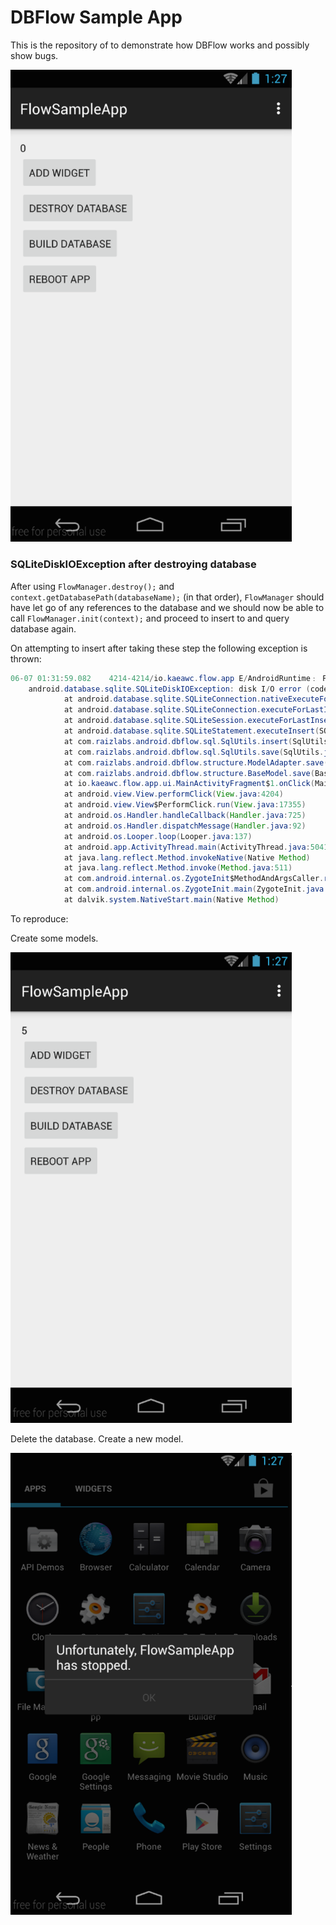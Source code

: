 # DBFlow Sample App

This is the repository of to demonstrate how DBFlow works and possibly show bugs.

<img src="assets/open.png" width="450px" alt="Open the app" />

### SQLiteDiskIOException after destroying database

After using `FlowManager.destroy();` and `context.getDatabasePath(databaseName);` (in that order), `FlowManager` should have let go of any references to the database and we should now be able to call `FlowManager.init(context);` and proceed to insert to and query database again.

On attempting to insert after taking these step the following exception is thrown:

``` java
06-07 01:31:59.082    4214-4214/io.kaeawc.flow.app E/AndroidRuntime﹕ FATAL EXCEPTION: main
    android.database.sqlite.SQLiteDiskIOException: disk I/O error (code 1802)
            at android.database.sqlite.SQLiteConnection.nativeExecuteForLastInsertedRowId(Native Method)
            at android.database.sqlite.SQLiteConnection.executeForLastInsertedRowId(SQLiteConnection.java:775)
            at android.database.sqlite.SQLiteSession.executeForLastInsertedRowId(SQLiteSession.java:788)
            at android.database.sqlite.SQLiteStatement.executeInsert(SQLiteStatement.java:86)
            at com.raizlabs.android.dbflow.sql.SqlUtils.insert(SqlUtils.java:282)
            at com.raizlabs.android.dbflow.sql.SqlUtils.save(SqlUtils.java:234)
            at com.raizlabs.android.dbflow.structure.ModelAdapter.save(ModelAdapter.java:54)
            at com.raizlabs.android.dbflow.structure.BaseModel.save(BaseModel.java:54)
            at io.kaeawc.flow.app.ui.MainActivityFragment$1.onClick(MainActivityFragment.java:70)
            at android.view.View.performClick(View.java:4204)
            at android.view.View$PerformClick.run(View.java:17355)
            at android.os.Handler.handleCallback(Handler.java:725)
            at android.os.Handler.dispatchMessage(Handler.java:92)
            at android.os.Looper.loop(Looper.java:137)
            at android.app.ActivityThread.main(ActivityThread.java:5041)
            at java.lang.reflect.Method.invokeNative(Native Method)
            at java.lang.reflect.Method.invoke(Method.java:511)
            at com.android.internal.os.ZygoteInit$MethodAndArgsCaller.run(ZygoteInit.java:793)
            at com.android.internal.os.ZygoteInit.main(ZygoteInit.java:560)
            at dalvik.system.NativeStart.main(Native Method)
```

To reproduce:

Create some models.

<img src="assets/create_models.png" width="450px" alt="Creating new widgets" />

Delete the database.
Create a new model.

<img src="assets/after_destroying.png" width="450px" alt="Crash" />
